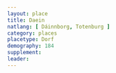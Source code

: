 ```yaml
---
layout: place
title: Daein
natlang: [ Dáinnborg, Totenburg ]
category: places
placetype: Dorf
demography: 184
supplement: 
leader: 
---
```

